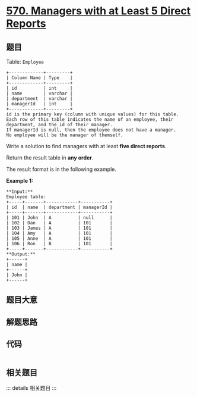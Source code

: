 # [570. Managers with at Least 5 Direct Reports](https://leetcode.com/problems/managers-with-at-least-5-direct-reports)

## 题目

Table: `Employee`

    
    
    +-------------+---------+
    | Column Name | Type    |
    +-------------+---------+
    | id          | int     |
    | name        | varchar |
    | department  | varchar |
    | managerId   | int     |
    +-------------+---------+
    id is the primary key (column with unique values) for this table.
    Each row of this table indicates the name of an employee, their department, and the id of their manager.
    If managerId is null, then the employee does not have a manager.
    No employee will be the manager of themself.
    



Write a solution to find managers with at least **five direct reports**.

Return the result table in **any order**.

The result format is in the following example.



**Example 1:**

    
    
    **Input:** 
    Employee table:
    +-----+-------+------------+-----------+
    | id  | name  | department | managerId |
    +-----+-------+------------+-----------+
    | 101 | John  | A          | null      |
    | 102 | Dan   | A          | 101       |
    | 103 | James | A          | 101       |
    | 104 | Amy   | A          | 101       |
    | 105 | Anne  | A          | 101       |
    | 106 | Ron   | B          | 101       |
    +-----+-------+------------+-----------+
    **Output:** 
    +------+
    | name |
    +------+
    | John |
    +------+
    


## 题目大意

## 解题思路

## 代码

```javascript

```

## 相关题目

::: details 相关题目
:::
